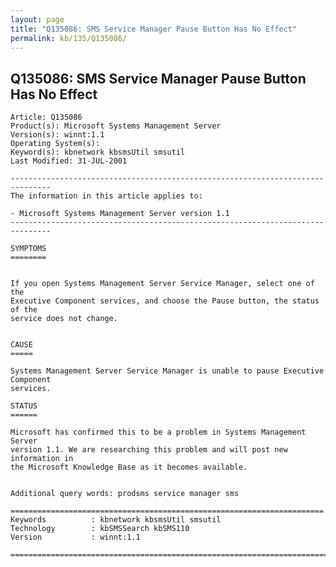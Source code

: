 ```yaml
---
layout: page
title: "Q135086: SMS Service Manager Pause Button Has No Effect"
permalink: kb/135/Q135086/
---
```


## Q135086: SMS Service Manager Pause Button Has No Effect

	Article: Q135086
	Product(s): Microsoft Systems Management Server
	Version(s): winnt:1.1
	Operating System(s): 
	Keyword(s): kbnetwork kbsmsUtil smsutil
	Last Modified: 31-JUL-2001
	
	-------------------------------------------------------------------------------
	The information in this article applies to:
	
	- Microsoft Systems Management Server version 1.1 
	-------------------------------------------------------------------------------
	
	SYMPTOMS
	========
	
	
	If you open Systems Management Server Service Manager, select one of the
	Executive Component services, and choose the Pause button, the status of the
	service does not change.
	
	
	CAUSE
	=====
	
	Systems Management Server Service Manager is unable to pause Executive Component
	services.
	
	STATUS
	======
	
	Microsoft has confirmed this to be a problem in Systems Management Server
	version 1.1. We are researching this problem and will post new information in
	the Microsoft Knowledge Base as it becomes available.
	
	
	Additional query words: prodsms service manager sms
	
	======================================================================
	Keywords          : kbnetwork kbsmsUtil smsutil 
	Technology        : kbSMSSearch kbSMS110
	Version           : winnt:1.1
	
	=============================================================================
	
